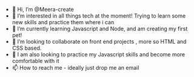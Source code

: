 - 👋 Hi, I’m @Meera-create
- 👀 I’m interested in all things tech at the moment! Trying to learn some new skills and practice them where i can
- 🌱 I’m currently learning Javascript and Node, and am creating my first pet!
- 💞️ I’m looking to collaborate on front end projects , more so HTML  and CSS based.
- 🦀 I am also looking to practice my Javascript skills and become more comfortable with it
- 📫 How to reach me - ideally just drop me an email 


